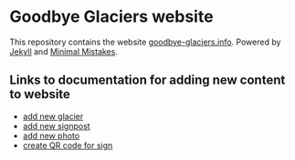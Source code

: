 # Goodbye Glaciers website

This repository contains the website [goodbye-glaciers.info](https://goodbye-glaciers.info). Powered by [Jekyll](https://jekyllrb.com/) and [Minimal Mistakes](https://mademistakes.com/work/jekyll-themes/minimal-mistakes/).

## Links to documentation for adding new content to website
- [add new glacier](/add_new_content/add_new_glacier/how_to_add_new_glaciers.md)
- [add new signpost](/add_new_content/add_new_signpost/how_to_add_new_signpost.md)
- [add new photo](/add_new_content/add_new_photo/how_to_add_new_photos.md)
- [create QR code for sign](/add_new_content/add_new_qr_code_for_sign/how_to_create_qr_codes_for_signs.md)
